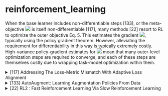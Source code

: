 # reinforcement_learning
When the base learner includes non-differentiable steps [133], or the meta-objective <img src="https://render.githubusercontent.com/render/math?math=\mathcal{L}^{m e t a}"> is itself non-differentiable [117],
 many methods [22] resort to RL to optimize the outer objective Eq. 5. This estimates the gradient <img src="https://render.githubusercontent.com/render/math?math=\nabla_{\omega} \mathcal{L}^{\text {meta}}">, 
 typically using the policy gradient theorem. However, alleviating the requirement for differentiability in this way 
 is typically extremely costly. High-variance policy-gradient estimates for <img src="https://render.githubusercontent.com/render/math?math=\nabla_{\omega} \mathcal{L}^{\text {meta}}"> mean that many 
outer-level optimization steps are required to converge, and each of these steps are themselves costly due to wrapping task-model optimization within them.
<!-- REFERENCE -->


<details>
<summary>[117] Addressing The Loss-Metric Mismatch With Adaptive Loss Alignment</summary>
<br>
<!-- (addressing_the_loss_metric_mismatch_with_adaptive_loss_alignment.md) -->

# addressing_the_loss_metric_mismatch_with_adaptive_loss_alignment.md

<!-- REFERENCE -->


[Addressing The Loss-Metric Mismatch With Adaptive Loss Alignment](../papers/addressing_the_loss_metric_mismatch_with_adaptive_loss_alignment.md)

</details>



<details>
<summary>[133] AutoAugment: Learning Augmentation Policies From Data</summary>
<br>
<!-- (autoaugment_learning_augmentation_policies_from_data.md) -->

# autoaugment_learning_augmentation_policies_from_data.md

<!-- REFERENCE -->


[AutoAugment: Learning Augmentation Policies From Data](../papers/autoaugment_learning_augmentation_policies_from_data.md)

</details>



<details>
<summary>[22] RL2 : Fast Reinforcement Learning Via Slow Reinforcement Learning</summary>
<br>
<!-- (rl2_fast_reinforcement_learning_via_slow_reinforcement_learning.md) -->

# rl2_fast_reinforcement_learning_via_slow_reinforcement_learning.md

<!-- REFERENCE -->


[RL2 : Fast Reinforcement Learning Via Slow Reinforcement Learning](../papers/rl2_fast_reinforcement_learning_via_slow_reinforcement_learning.md)

</details>

